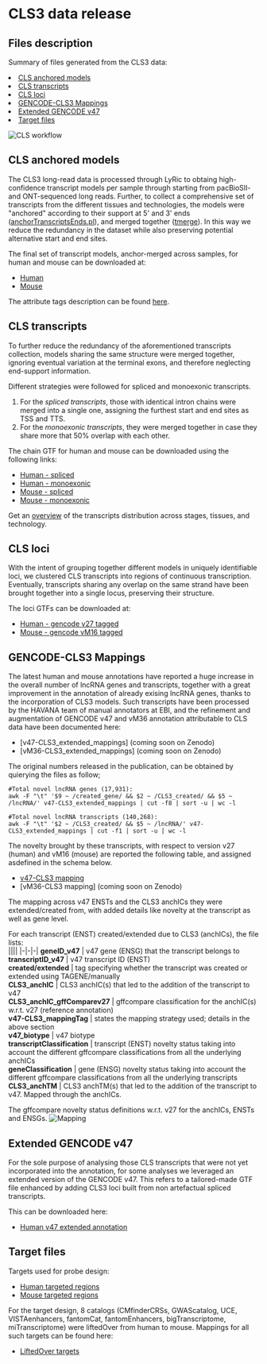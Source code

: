 # CLS3 data release
## Files description
Summary of files generated from the CLS3 data:
    <li><a href="#CLS-anchored-models">CLS anchored models</a></li>
    <li><a href="#CLS-transcripts">CLS transcripts</a></li>
    <li><a href="#CLS-loci">CLS loci</a>
    <li><a href="#GENCODE-CLS3-Mappings">GENCODE-CLS3 Mappings</a>
    <li><a href="#Extended-GENCODE-v47">Extended GENCODE v47</a>
    <li><a href="#Target-files">Target files</a>
    
![CLS workflow](https://github.com/user-attachments/assets/47c87440-8aca-44fc-a3bc-0bf27d5527f8)
 
## CLS anchored models

The CLS3 long-read data is processed through LyRic to obtaing high-confidence transcript models per sample through starting from pacBioSII- and ONT-sequenced long reads. Further, to collect a comprehensive set of transcripts
from the different tissues and technologies, the models were "anchored" according to their support at 5' and 3' ends ([anchorTranscriptsEnds.pl](https://github.com/guigolab/LyRic/blob/master/utils/anchorTranscriptsEnds.pl)), and merged together ([tmerge](https://github.com/guigolab/tmerge)). 
In this way we reduce the redundancy in the dataset while also preserving potential alternative start and end sites. 

The final set of transcript models, anchor-merged across samples, for human and mouse can be downloaded at:
  - [Human](https://zenodo.org/records/13946596/files/Hv3_masterTable_refined.gtf.gz?download=1)
  - [Mouse](https://zenodo.org/records/13946596/files/Mv2_masterTable_refined.gtf.gz?download=1)
  
The attribute tags description can be found [here](gtf_tags_explained.md).

 ## CLS transcripts
 To further reduce the redundancy of the aforementioned transcripts collection, models sharing the same structure were merged together, ignoring eventual variation at the terminal exons, and therefore neglecting end-support information. 
 
 Different strategies were followed for spliced and monoexonic transcripts.
 1. For the _spliced transcripts_, those with identical intron chains were merged into a single one, assigning the furthest start and end sites as TSS and TTS.
 2. For the _monoexonic transcripts_, they were merged together in case they share more that 50% overlap with each other.
   
 The chain GTF for human and mouse can be downloaded using the following links:
   - [Human - spliced](https://zenodo.org/records/13946596/files/Hv3_splicedmasterTable_refined.gtf.gz?download=1)
   - [Human - monoexonic](https://zenodo.org/records/13946596/files/Hv3_unsplicedmasterTable_refined.gtf.gz?download=1)
   - [Mouse - spliced](https://zenodo.org/records/13946596/files/Mv2_splicedmasterTable_refined.gtf.gz?download=1)
   - [Mouse - monoexonic](https://zenodo.org/records/13946596/files/Mv2_unsplicedmasterTable_refined.gtf.gz?download=1)

Get an [overview](https://github.com/guigolab/CLS3_GENCODE/tree/main/data_release/overview) of the transcripts distribution across stages, tissues, and technology.

## CLS loci
With the intent of grouping together different models in uniquely identifiable loci, we clustered CLS transcripts into regions of continuous transcription.
Eventually, transcripts sharing any overlap on the same strand have been brought together into a single locus, preserving their structure. 

The loci GTFs can be downloaded at: 
  - [Human - gencode v27 tagged](https://zenodo.org/records/13946596/files/Hv3_masterTable_refined_+withinTmerge_gencodev27_tagged.loci.gtf.gz?download=1)
  - [Mouse - gencode vM16 tagged](https://zenodo.org/records/13946596/files/Mv2_masterTable_refined_+withinTmerge_gencodevM16_tagged.loci.gtf.gz?download=1)

## GENCODE-CLS3 Mappings
The latest human and mouse annotations have reported a huge increase in the overall number of lncRNA genes and transcripts, together with a great improvement in the annotation of already exising lncRNA genes, thanks to the incorporation of CLS3 models. Such transcripts have been processed by the HAVANA team of manual annotators at EBI, and the refinement and augmentation of GENCODE v47 and vM36 annotation attributable to CLS data have been documented here:

  - [v47-CLS3_extended_mappings] (coming soon on Zenodo)
  - [vM36-CLS3_extended_mappings] (coming soon on Zenodo)

The original numbers released in the publication, can be obtained by quierying the files as follow;
```
#Total novel lncRNA genes (17,931):
awk -F "\t" '$9 ~ /created_gene/ && $2 ~ /CLS3_created/ && $5 ~ /lncRNA/' v47-CLS3_extended_mappings | cut -f8 | sort -u | wc -l

#Total novel lncRNA transcripts (140,268):
awk -F "\t" '$2 ~ /CLS3_created/ && $5 ~ /lncRNA/' v47-CLS3_extended_mappings | cut -f1 | sort -u | wc -l
```

The novelty brought by these transcripts, with respect to version v27 (human) and vM16 (mouse) are reported the following table, and assigned asdefined in the schema below.

  - [v47-CLS3 mapping](https://zenodo.org/records/13946596/files/v47-CLS3mapping_status.txt?download=1)
  - [vM36-CLS3 mapping] (coming soon on Zenodo)

The mapping across v47 ENSTs and the CLS3 anchICs they were extended/created from, with added details like novelty at the transcript as well as gene level. 

For each transcript (ENST) created/extended due to CLS3 (anchICs), the file lists: <br />
||||
|-|-|-|
**geneID_v47** | v47 gene (ENSG) that the transcript belongs to <br />
**transcriptID_v47** | v47 transcript ID (ENST) <br />
**created/extended** | tag specifying whether the transcript was created or extended using TAGENE/manually <br />
**CLS3_anchIC** | CLS3 anchIC(s) that led to the addition of the transcript to v47 <br />
**CLS3_anchIC_gffComparev27** | gffcompare classification for the anchIC(s) w.r.t. v27 (reference annotation) <br />
**v47-CLS3_mappingTag** | states the mapping strategy used; details in the above section <br />
**v47_biotype** | v47 biotype <br />
**transcriptClassification** | transcript (ENST) novelty status taking into account the different gffcompare classifications from all the underlying anchICs <br />
**geneClassification** | gene (ENSG) novelty status taking into account the different gffcompare classifications from all the underlying transcripts <br />
**CLS3_anchTM** | CLS3 anchTM(s) that led to the addition of the transcript to v47. Mapped through the anchICs. <br />

The gffcompare novelty status definitions w.r.t. v27 for the anchICs, ENSTs and ENSGs.
![Mapping](https://github.com/user-attachments/assets/7bbfea20-27d5-4bf5-8a55-494e5991943b)
<br />

## Extended GENCODE v47
For the sole purpose of analysing those CLS transcripts that were not yet incorporated into the annotation, for some analyses we leveraged an extended version of the GENCODE v47.
This refers to a tailored-made GTF file enhanced by adding CLS3 loci built from non artefactual spliced transcripts.

This can be downloaded here:
  - [Human v47 extended annotation](https://zenodo.org/records/13946596/files/enhanced_annotation_v47.refined.gtf.gz?download=1)
    
## Target files
Targets used for probe design:
- [Human targeted regions](https://zenodo.org/records/13946596/files/hs.allNonPcgTargetsMerged.targets.gtf.gz?download=1)
- [Mouse targeted regions](https://zenodo.org/records/13946596/files/mm.allNonPcgTargetsMerged.targets.gtf.gz?download=1)

For the target design, 8 catalogs (CMfinderCRSs, GWAScatalog, UCE, VISTAenhancers, fantomCat, fantomEnhancers, bigTranscriptome, miTranscriptome) were liftedOver from human to mouse. Mappings for all such targets can be found here:
  - [LiftedOver targets](https://zenodo.org/records/13946596/files/final.liftedOverTargets.mapping.txt?download=1)
